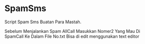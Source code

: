 # SpamSms

Script Spam Sms Buatan Para Mastah.

Sebelum Menjalankan Spam AllCall
Masukkan Nomer2 Yang Mau Di SpamCall
Ke Dalam File No.txt Bisa di edit menggunakan text editor
